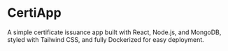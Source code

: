 # CertiApp
A simple certificate issuance app built with React, Node.js, and MongoDB, styled with Tailwind CSS, and fully Dockerized for easy deployment.
